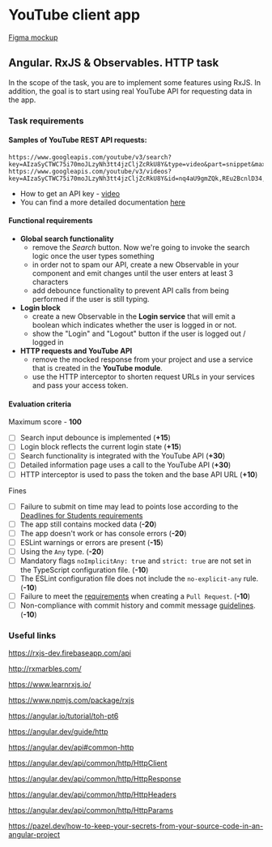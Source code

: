 # YouTube client app

[Figma mockup](https://www.figma.com/file/tS3Zqk138yXUmRxSWKDv4r/YouTube-client?node-id=0%3A1)

## Angular. RxJS & Observables. HTTP task

In the scope of the task, you are to implement some features using RxJS. In addition, the goal is to start using real
YouTube API for requesting data in the app.

### Task requirements

#### Samples of YouTube REST API requests:

    https://www.googleapis.com/youtube/v3/search?key=AIzaSyCTWC75i70moJLzyNh3tt4jzCljZcRkU8Y&type=video&part=snippet&maxResults=15&q=js
    https://www.googleapis.com/youtube/v3/videos?key=AIzaSyCTWC75i70moJLzyNh3tt4jzCljZcRkU8Y&id=nq4aU9gmZQk,REu2BcnlD34,qbPTdW7KgOg&part=snippet,statistics

- How to get an API key - [video](https://www.youtube.com/watch?v=JbWnRhHfTDA)
- You can find a more detailed documentation [here](https://developers.google.com/youtube/v3)

#### Functional requirements

- **Global search functionality**
  - remove the _Search_ button. Now we're going to invoke the search logic once the user types something
  - in order not to spam our API, create a new Observable in your component and emit changes until the user enters at
    least 3 characters
  - add debounce functionality to prevent API calls from being performed if the user is still typing.
- **Login block**
  - create a new Observable in the **Login service** that will emit a boolean which indicates whether the user is
    logged in or not.
  - show the "Login" and "Logout" button if the user is logged out / logged in
- **HTTP requests and YouTube API**
  - remove the mocked response from your project and use a service that is created in the **YouTube module**.
  - use the HTTP interceptor to shorten request URLs in your services and pass your access token.

#### Evaluation criteria

Maximum score - **100**

- [ ] Search input debounce is implemented (**+15**)
- [ ] Login block reflects the current login state (**+15**)
- [ ] Search functionality is integrated with the YouTube API (**+30**)
- [ ] Detailed information page uses a call to the YouTube API (**+30**)
- [ ] HTTP interceptor is used to pass the token and the base API URL (**+10**)

Fines

- [ ] Failure to submit on time may lead to points lose according to
      the [Deadlines for Students requirements](https://docs.app.rs.school/#/platform/pull-request-review-process?id=deadlines-for-students)
- [ ] The app still contains mocked data (**-20**)
- [ ] The app doesn't work or has console errors (**-20**)
- [ ] ESLint warnings or errors are present (**-15**)
- [ ] Using the `Any` type. (**-20**)
- [ ] Mandatory flags `noImplicitAny: true` and `strict: true` are not set in the TypeScript configuration file. (**-10**)
- [ ] The ESLint configuration file does not include the `no-explicit-any` rule. (**-10**)
- [ ] Failure to meet the [requirements](https://docs.rs.school/#/en/pull-request-review-process?id=pull-request-requirements-pr) when creating a `Pull Request`. (**-10**)
- [ ] Non-compliance with commit history and commit message [guidelines](https://docs.rs.school/#/en/git-convention?id=commit-requirements). (**-10**)

### Useful links

https://rxjs-dev.firebaseapp.com/api

http://rxmarbles.com/

https://www.learnrxjs.io/

https://www.npmjs.com/package/rxjs

https://angular.io/tutorial/toh-pt6

https://angular.dev/guide/http

https://angular.dev/api#common-http

https://angular.dev/api/common/http/HttpClient

https://angular.dev/api/common/http/HttpResponse

https://angular.dev/api/common/http/HttpHeaders

https://angular.dev/api/common/http/HttpParams

https://pazel.dev/how-to-keep-your-secrets-from-your-source-code-in-an-angular-project
